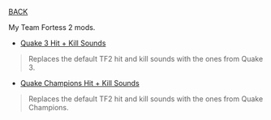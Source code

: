 
[BACK](..)

My Team Fortess 2 mods.

- [Quake 3 Hit + Kill Sounds](./dl/q3hk.vpk)
> Replaces the default TF2 hit and kill sounds with the ones from Quake 3.

- [Quake Champions Hit + Kill Sounds](./dl/qchk.vpk)
> Replaces the default TF2 hit and kill sounds with the ones from Quake Champions.